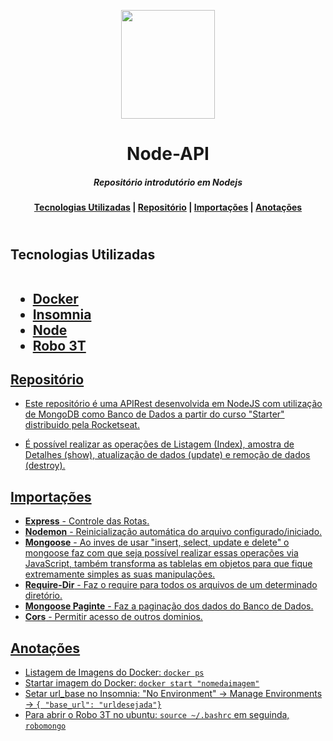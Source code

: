 <p align="center">
  <img width="150" height="174" src="https://user-images.githubusercontent.com/51726945/69487282-e5391380-0e35-11ea-8f82-569186b851b0.png">
</p>

<h1 align="center">       
   Node-API 
</h1>

<h5 align="center">
  Repositório introdutório em Nodejs <br>
</h5>

  <h4 align="center">
    <a href="#tecnologias-utilizadas">Tecnologias Utilizadas</a> |  
    <a href="#repositório">Repositório</a> |
    <a href="#importações">Importações</a> |              
    <a href="#anotações">Anotações</a>
  </h4>

<h2> 
 <br> Tecnologias Utilizadas  
 <ul>
 <br>
   <li><a href="https://www.docker.com/"> Docker</li> 
   <li><a href="https://insomnia.rest/"> Insomnia </li>
   <li><a href="https://nodejs.org/en/">Node</li>      
   <li><a href="https://robomongo.org/"> Robo 3T </li>      
 <ul>
</h2>

##  Repositório 
  - Este repositório é uma APIRest desenvolvida em NodeJS com utilização de MongoDB como Banco de Dados a partir do curso "Starter" distribuido pela Rocketseat. 
  
  - É possível realizar as operações de Listagem (Index), amostra de Detalhes (show), atualização de dados (update) e remoção de dados (destroy).


## Importações 
 - **Express** - Controle das Rotas.
 - **Nodemon** - Reinicialização automática do arquivo configurado/iniciado.
 - **Mongoose** - Ao inves de usar "insert, select, update e delete" o mongoose faz com que seja possível realizar essas operações via JavaScript, também transforma as tablelas em objetos para que fique extremamente simples as suas manipulações.
 - **Require-Dir** - Faz o require para todos os arquivos de um determinado diretório.
 - **Mongoose Paginte** - Faz a paginação dos dados do Banco de Dados.
 - **Cors** - Permitir acesso de outros dominios.
   
## Anotações
 - Listagem de Imagens do Docker: ```docker ps```
 - Startar imagem do Docker: ```docker start "nomedaimagem"```
 - Setar url_base no Insomnia: 
 "No Environment" -> Manage Environments -> ```{ "base_url": "urldesejada"}```
 - Para abrir o Robo 3T no ubuntu: ```source ~/.bashrc``` em seguinda, ```robomongo``` 
  
    
